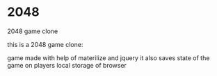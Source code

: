 # 2048
2048 game clone

this is a 2048 game clone:

game made with help of materilize and jquery
it also saves state of the game on players local storage of browser


